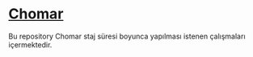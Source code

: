 # [Chomar](https://www.chomar.com.tr/tr-tr/sayfa.aspx)
Bu repository Chomar staj süresi boyunca yapılması istenen çalışmaları içermektedir.
